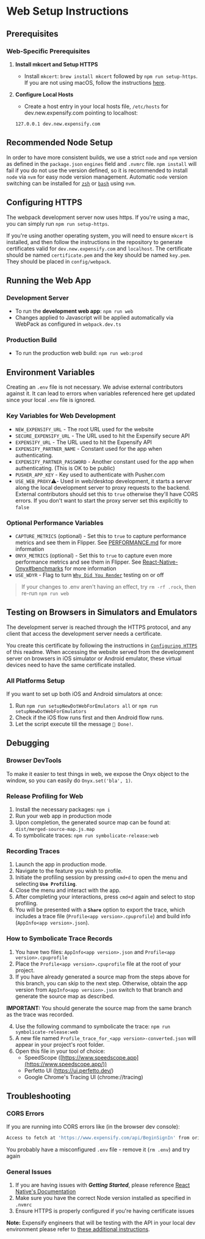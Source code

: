 # Web Setup Instructions

## Prerequisites

### Web-Specific Prerequisites

1. **Install mkcert and Setup HTTPS**
   - Install `mkcert`: `brew install mkcert` followed by `npm run setup-https`. If you are not using macOS, follow the instructions [here](https://github.com/FiloSottile/mkcert?tab=readme-ov-file#installation).

2. **Configure Local Hosts**
   - Create a host entry in your local hosts file, `/etc/hosts` for dev.new.expensify.com pointing to localhost:
   ```
   127.0.0.1 dev.new.expensify.com
   ```

## Recommended Node Setup
In order to have more consistent builds, we use a strict `node` and `npm` version as defined in the `package.json` `engines` field and `.nvmrc` file. `npm install` will fail if you do not use the version defined, so it is recommended to install `node` via `nvm` for easy node version management. Automatic `node` version switching can be installed for [`zsh`](https://github.com/nvm-sh/nvm#zsh) or [`bash`](https://github.com/nvm-sh/nvm#bash) using `nvm`.

## Configuring HTTPS

The webpack development server now uses https. If you're using a mac, you can simply run `npm run setup-https`.

If you're using another operating system, you will need to ensure `mkcert` is installed, and then follow the instructions in the repository to generate certificates valid for `dev.new.expensify.com` and `localhost`. The certificate should be named `certificate.pem` and the key should be named `key.pem`. They should be placed in `config/webpack`.

## Running the Web App

### Development Server
- To run the **development web app**: `npm run web`
- Changes applied to Javascript will be applied automatically via WebPack as configured in `webpack.dev.ts`

### Production Build
- To run the production web build: `npm run web:prod`

## Environment Variables

Creating an `.env` file is not necessary. We advise external contributors against it. It can lead to errors when variables referenced here get updated since your local `.env` file is ignored.

### Key Variables for Web Development
- `NEW_EXPENSIFY_URL` - The root URL used for the website
- `SECURE_EXPENSIFY_URL` - The URL used to hit the Expensify secure API
- `EXPENSIFY_URL` - The URL used to hit the Expensify API
- `EXPENSIFY_PARTNER_NAME` - Constant used for the app when authenticating.
- `EXPENSIFY_PARTNER_PASSWORD` - Another constant used for the app when authenticating. (This is OK to be public)
- `PUSHER_APP_KEY` - Key used to authenticate with Pusher.com
- `USE_WEB_PROXY`⚠️- Used in web/desktop development, it starts a server along the local development server to proxy requests to the backend. External contributors should set this to `true` otherwise they'll have CORS errors. If you don't want to start the proxy server set this explicitly to `false`

### Optional Performance Variables
- `CAPTURE_METRICS` (optional) - Set this to `true` to capture performance metrics and see them in Flipper. See [PERFORMANCE.md](contributingGuides/PERFORMANCE.md#performance-metrics-opt-in-on-local-release-builds) for more information
- `ONYX_METRICS` (optional) - Set this to `true` to capture even more performance metrics and see them in Flipper. See [React-Native-Onyx#benchmarks](https://github.com/Expensify/react-native-onyx#benchmarks) for more information
- `USE_WDYR` - Flag to turn [`Why Did You Render`](https://github.com/welldone-software/why-did-you-render) testing on or off

> If your changes to .env aren't having an effect, try `rm -rf .rock`, then re-run `npm run web`

## Testing on Browsers in Simulators and Emulators

The development server is reached through the HTTPS protocol, and any client that access the development server needs a certificate.

You create this certificate by following the instructions in [`Configuring HTTPS`](#configuring-https) of this readme. When accessing the website served from the development server on browsers in iOS simulator or Android emulator, these virtual devices need to have the same certificate installed.

### All Platforms Setup
If you want to set up both iOS and Android simulators at once:
1. Run `npm run setupNewDotWebForEmulators all` or `npm run setupNewDotWebForEmulators`
2. Check if the iOS flow runs first and then Android flow runs.
3. Let the script execute till the message `🎉 Done!`.

## Debugging

### Browser DevTools
To make it easier to test things in web, we expose the Onyx object to the window, so you can easily do `Onyx.set('bla', 1)`.

### Release Profiling for Web
1. Install the necessary packages: `npm i`
2. Run your web app in production mode
3. Upon completion, the generated source map can be found at: `dist/merged-source-map.js.map`
4. To symbolicate traces: `npm run symbolicate-release:web`

### Recording Traces
1. Launch the app in production mode.
2. Navigate to the feature you wish to profile.
3. Initiate the profiling session by pressing `cmd+d` to open the menu and selecting **`Use Profiling`**.
4. Close the menu and interact with the app.
5. After completing your interactions, press `cmd+d` again and select to stop profiling.
6. You will be presented with a **`Share`** option to export the trace, which includes a trace file (`Profile<app version>.cpuprofile`) and build info (`AppInfo<app version>.json`).

### How to Symbolicate Trace Records
1. You have two files: `AppInfo<app version>.json` and `Profile<app version>.cpuprofile`
2. Place the `Profile<app version>.cpuprofile` file at the root of your project.
3. If you have already generated a source map from the steps above for this branch, you can skip to the next step. Otherwise, obtain the app version from `AppInfo<app version>.json` switch to that branch and generate the source map as described.

**IMPORTANT:** You should generate the source map from the same branch as the trace was recorded.

4. Use the following command to symbolicate the trace: `npm run symbolicate-release:web`
5. A new file named `Profile_trace_for_<app version>-converted.json` will appear in your project's root folder.
6. Open this file in your tool of choice:
   - SpeedScope ([https://www.speedscope.app](https://www.speedscope.app/))
   - Perfetto UI (https://ui.perfetto.dev/)
   - Google Chrome's Tracing UI (chrome://tracing)

## Troubleshooting

### CORS Errors
If you are running into CORS errors like (in the browser dev console):
```sh
Access to fetch at 'https://www.expensify.com/api/BeginSignIn' from origin 'http://localhost:8080' has been blocked by CORS policy
```
You probably have a misconfigured `.env` file - remove it (`rm .env`) and try again

### General Issues
1. If you are having issues with **_Getting Started_**, please reference [React Native's Documentation](https://reactnative.dev/docs/environment-setup)
2. Make sure you have the correct Node version installed as specified in `.nvmrc`
3. Ensure HTTPS is properly configured if you're having certificate issues

**Note:** Expensify engineers that will be testing with the API in your local dev environment please refer to [these additional instructions](https://stackoverflow.com/c/expensify/questions/7699/7700).
